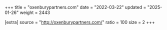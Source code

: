 +++
title = "oxenburypartners.com"
date = "2022-03-22"
updated = "2025-01-26"
weight = 2443

[extra]
source = "http://oxenburypartners.com/"
ratio = 100
size = 2
+++
